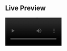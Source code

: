 ## Live Preview
<video src='your URL here' width=180/>


## Live Link 
https://bazar-by-vivek.vercel.app/
